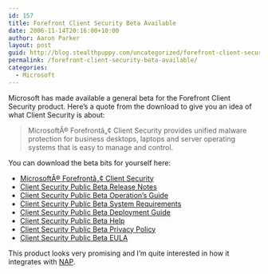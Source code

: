 ```yaml
---
id: 157
title: Forefront Client Security Beta Available
date: 2006-11-14T20:16:00+10:00
author: Aaron Parker
layout: post
guid: http://blog.stealthpuppy.com/uncategorized/forefront-client-security-beta-available
permalink: /forefront-client-security-beta-available/
categories:
  - Microsoft
---
```

Microsoft has made available a general beta for the Forefront Client Security product. Here&#8217;s a quote from the download to give you an idea of what Client Security is about:

> MicrosoftÂ® Forefrontâ„¢ Client Security provides unified malware protection for business desktops, laptops and server operating systems that is easy to manage and control.

You can download the beta bits for yourself here:

  * [MicrosoftÂ® Forefrontâ„¢ Client Security](http://www.microsoft.com/downloads/details.aspx?FamilyID=65c7116f-d238-463c-b3c7-e2627f210aee&DisplayLang=en)
  * [Client Security Public Beta Release Notes](http://www.microsoft.com/downloads/info.aspx?na=22&p=10&SrcDisplayLang=en&SrcCategoryId=&SrcFamilyId=&u=%2fdownloads%2fdetails.aspx%3fFamilyID%3d6f10f2e4-cdcc-4d66-90ae-43b7b3c6b1de%26DisplayLang%3den)
  * [Client Security Public Beta Operation&#8217;s Guide](http://www.microsoft.com/downloads/info.aspx?na=22&p=9&SrcDisplayLang=en&SrcCategoryId=&SrcFamilyId=&u=%2fdownloads%2fdetails.aspx%3fFamilyID%3d8b273826-4356-4d2b-9a60-85de589bf1b6%26DisplayLang%3den)
  * [Client Security Public Beta System Requirements](http://www.microsoft.com/downloads/info.aspx?na=22&p=2&SrcDisplayLang=en&SrcCategoryId=&SrcFamilyId=&u=%2fdownloads%2fdetails.aspx%3fFamilyID%3dd0cf36b9-86ec-4af0-81b0-d8f3262db17a%26DisplayLang%3den)
  * [Client Security Public Beta Deployment Guide](http://www.microsoft.com/downloads/info.aspx?na=22&p=3&SrcDisplayLang=en&SrcCategoryId=&SrcFamilyId=&u=%2fdownloads%2fdetails.aspx%3fFamilyID%3d508b8fd8-c554-47f0-9f59-35c68d47c770%26DisplayLang%3den)
  * [Client Security Public Beta Help](http://www.microsoft.com/downloads/info.aspx?na=22&p=5&SrcDisplayLang=en&SrcCategoryId=&SrcFamilyId=&u=%2fdownloads%2fdetails.aspx%3fFamilyID%3d13967371-fb97-4d33-b955-017584a1edd4%26DisplayLang%3den)
  * [Client Security Public Beta Privacy Policy](http://www.microsoft.com/downloads/info.aspx?na=22&p=1&SrcDisplayLang=en&SrcCategoryId=&SrcFamilyId=&u=%2fdownloads%2fdetails.aspx%3fFamilyID%3d3e868f82-1931-4bbe-9fd6-59da040df541%26DisplayLang%3den)
  * [Client Security Public Beta EULA](http://www.microsoft.com/downloads/info.aspx?na=22&p=7&SrcDisplayLang=en&SrcCategoryId=&SrcFamilyId=&u=%2fdownloads%2fdetails.aspx%3fFamilyID%3d3ab1ad77-3c69-46d6-8011-32f6aae08436%26DisplayLang%3den)

This product looks very promising and I&#8217;m quite interested in how it integrates with [NAP](http://www.stealthpuppy.com/blogs/travelling/archive/tags/NAP/default.aspx).